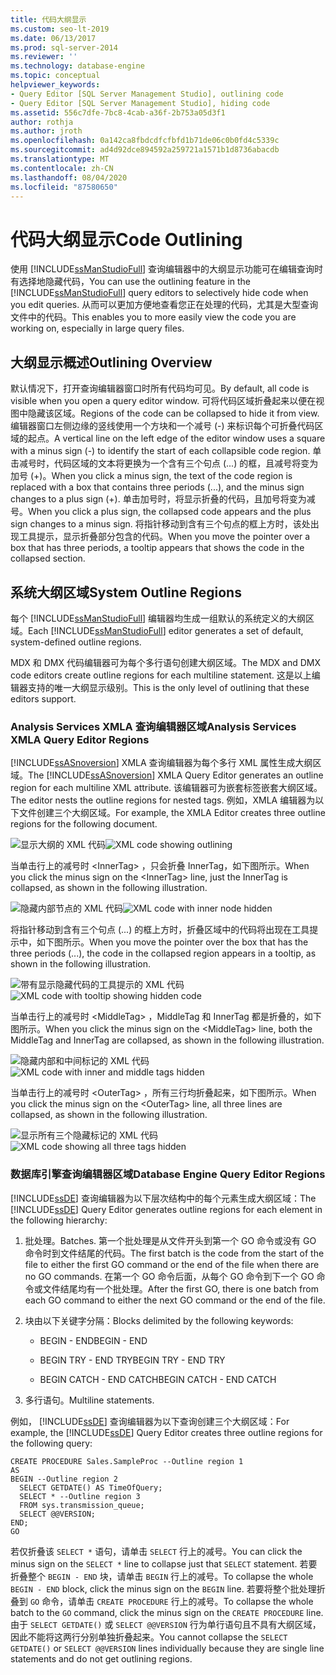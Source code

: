 ```yaml
---
title: 代码大纲显示
ms.custom: seo-lt-2019
ms.date: 06/13/2017
ms.prod: sql-server-2014
ms.reviewer: ''
ms.technology: database-engine
ms.topic: conceptual
helpviewer_keywords:
- Query Editor [SQL Server Management Studio], outlining code
- Query Editor [SQL Server Management Studio], hiding code
ms.assetid: 556c7dfe-7bc8-4cab-a36f-2b753a05d3f1
author: rothja
ms.author: jroth
ms.openlocfilehash: 0a142ca8fbdcdfcfbfd1b71de06c0b0fd4c5339c
ms.sourcegitcommit: ad4d92dce894592a259721a1571b1d8736abacdb
ms.translationtype: MT
ms.contentlocale: zh-CN
ms.lasthandoff: 08/04/2020
ms.locfileid: "87580650"
---
```

# <a name="code-outlining"></a><span data-ttu-id="c5833-102">代码大纲显示</span><span class="sxs-lookup"><span data-stu-id="c5833-102">Code Outlining</span></span>
  <span data-ttu-id="c5833-103">使用 [!INCLUDE[ssManStudioFull](../../../includes/ssmanstudiofull-md.md)] 查询编辑器中的大纲显示功能可在编辑查询时有选择地隐藏代码，</span><span class="sxs-lookup"><span data-stu-id="c5833-103">You can use the outlining feature in the [!INCLUDE[ssManStudioFull](../../../includes/ssmanstudiofull-md.md)] query editors to selectively hide code when you edit queries.</span></span> <span data-ttu-id="c5833-104">从而可以更加方便地查看您正在处理的代码，尤其是大型查询文件中的代码。</span><span class="sxs-lookup"><span data-stu-id="c5833-104">This enables you to more easily view the code you are working on, especially in large query files.</span></span>

## <a name="outlining-overview"></a><span data-ttu-id="c5833-105">大纲显示概述</span><span class="sxs-lookup"><span data-stu-id="c5833-105">Outlining Overview</span></span>
 <span data-ttu-id="c5833-106">默认情况下，打开查询编辑器窗口时所有代码均可见。</span><span class="sxs-lookup"><span data-stu-id="c5833-106">By default, all code is visible when you open a query editor window.</span></span> <span data-ttu-id="c5833-107">可将代码区域折叠起来以便在视图中隐藏该区域。</span><span class="sxs-lookup"><span data-stu-id="c5833-107">Regions of the code can be collapsed to hide it from view.</span></span> <span data-ttu-id="c5833-108">编辑器窗口左侧边缘的竖线使用一个方块和一个减号 (-) 来标识每个可折叠代码区域的起点。</span><span class="sxs-lookup"><span data-stu-id="c5833-108">A vertical line on the left edge of the editor window uses a square with a minus sign (-) to identify the start of each collapsible code region.</span></span> <span data-ttu-id="c5833-109">单击减号时，代码区域的文本将更换为一个含有三个句点 (...) 的框，且减号将变为加号 (+)。</span><span class="sxs-lookup"><span data-stu-id="c5833-109">When you click a minus sign, the text of the code region is replaced with a box that contains three periods (...), and the minus sign changes to a plus sign (+).</span></span> <span data-ttu-id="c5833-110">单击加号时，将显示折叠的代码，且加号将变为减号。</span><span class="sxs-lookup"><span data-stu-id="c5833-110">When you click a plus sign, the collapsed code appears and the plus sign changes to a minus sign.</span></span> <span data-ttu-id="c5833-111">将指针移动到含有三个句点的框上方时，该处出现工具提示，显示折叠部分包含的代码。</span><span class="sxs-lookup"><span data-stu-id="c5833-111">When you move the pointer over a box that has three periods, a tooltip appears that shows the code in the collapsed section.</span></span>

## <a name="system-outline-regions"></a><span data-ttu-id="c5833-112">系统大纲区域</span><span class="sxs-lookup"><span data-stu-id="c5833-112">System Outline Regions</span></span>
 <span data-ttu-id="c5833-113">每个 [!INCLUDE[ssManStudioFull](../../../includes/ssmanstudiofull-md.md)] 编辑器均生成一组默认的系统定义的大纲区域。</span><span class="sxs-lookup"><span data-stu-id="c5833-113">Each [!INCLUDE[ssManStudioFull](../../../includes/ssmanstudiofull-md.md)] editor generates a set of default, system-defined outline regions.</span></span>

 <span data-ttu-id="c5833-114">MDX 和 DMX 代码编辑器可为每个多行语句创建大纲区域。</span><span class="sxs-lookup"><span data-stu-id="c5833-114">The MDX and DMX code editors create outline regions for each multiline statement.</span></span> <span data-ttu-id="c5833-115">这是以上编辑器支持的唯一大纲显示级别。</span><span class="sxs-lookup"><span data-stu-id="c5833-115">This is the only level of outlining that these editors support.</span></span>

### <a name="analysis-services-xmla-query-editor-regions"></a><span data-ttu-id="c5833-116">Analysis Services XMLA 查询编辑器区域</span><span class="sxs-lookup"><span data-stu-id="c5833-116">Analysis Services XMLA Query Editor Regions</span></span>
 <span data-ttu-id="c5833-117">[!INCLUDE[ssASnoversion](../../includes/ssasnoversion-md.md)] XMLA 查询编辑器为每个多行 XML 属性生成大纲区域。</span><span class="sxs-lookup"><span data-stu-id="c5833-117">The [!INCLUDE[ssASnoversion](../../includes/ssasnoversion-md.md)] XMLA Query Editor generates an outline region for each multiline XML attribute.</span></span> <span data-ttu-id="c5833-118">该编辑器可为嵌套标签嵌套大纲区域。</span><span class="sxs-lookup"><span data-stu-id="c5833-118">The editor nests the outline regions for nested tags.</span></span> <span data-ttu-id="c5833-119">例如，XMLA 编辑器为以下文件创建三个大纲区域。</span><span class="sxs-lookup"><span data-stu-id="c5833-119">For example, the XMLA Editor creates three outline regions for the following document.</span></span>

 <span data-ttu-id="c5833-120">![显示大纲的 XML 代码](../../database-engine/media/editoutlinexmlfull.gif "显示大纲的 XML 代码")</span><span class="sxs-lookup"><span data-stu-id="c5833-120">![XML code showing outlining](../../database-engine/media/editoutlinexmlfull.gif "XML code showing outlining")</span></span>

 <span data-ttu-id="c5833-121">当单击行上的减号时 \<InnerTag> ，只会折叠 InnerTag，如下图所示。</span><span class="sxs-lookup"><span data-stu-id="c5833-121">When you click the minus sign on the \<InnerTag> line, just the InnerTag is collapsed, as shown in the following illustration.</span></span>

 <span data-ttu-id="c5833-122">![隐藏内部节点的 XML 代码](../../database-engine/media/editoutlinexmlinnercol.gif "隐藏内部节点的 XML 代码")</span><span class="sxs-lookup"><span data-stu-id="c5833-122">![XML code with inner node hidden](../../database-engine/media/editoutlinexmlinnercol.gif "XML code with inner node hidden")</span></span>

 <span data-ttu-id="c5833-123">将指针移动到含有三个句点 (...) 的框上方时，折叠区域中的代码将出现在工具提示中，如下图所示。</span><span class="sxs-lookup"><span data-stu-id="c5833-123">When you move the pointer over the box that has the three periods (...), the code in the collapsed region appears in a tooltip, as shown in the following illustration.</span></span>

 <span data-ttu-id="c5833-124">![带有显示隐藏代码的工具提示的 XML 代码](../../database-engine/media/editoutlinexmlmouse.gif "带有显示隐藏代码的工具提示的 XML 代码")</span><span class="sxs-lookup"><span data-stu-id="c5833-124">![XML code with tooltip showing hidden code](../../database-engine/media/editoutlinexmlmouse.gif "XML code with tooltip showing hidden code")</span></span>

 <span data-ttu-id="c5833-125">当单击行上的减号时 \<MiddleTag> ，MiddleTag 和 InnerTag 都是折叠的，如下图所示。</span><span class="sxs-lookup"><span data-stu-id="c5833-125">When you click the minus sign on the \<MiddleTag> line, both the MiddleTag and InnerTag are collapsed, as shown in the following illustration.</span></span>

 <span data-ttu-id="c5833-126">![隐藏内部和中间标记的 XML 代码](../../database-engine/media/editoutlinexmlmiddlecol.gif "隐藏内部和中间标记的 XML 代码")</span><span class="sxs-lookup"><span data-stu-id="c5833-126">![XML code with inner and middle tags hidden](../../database-engine/media/editoutlinexmlmiddlecol.gif "XML code with inner and middle tags hidden")</span></span>

 <span data-ttu-id="c5833-127">当单击行上的减号时 \<OuterTag> ，所有三行均折叠起来，如下图所示。</span><span class="sxs-lookup"><span data-stu-id="c5833-127">When you click the minus sign on the \<OuterTag> line, all three lines are collapsed, as shown in the following illustration.</span></span>

 <span data-ttu-id="c5833-128">![显示所有三个隐藏标记的 XML 代码](../../database-engine/media/editoutlinexmloutercol.gif "显示所有三个隐藏标记的 XML 代码")</span><span class="sxs-lookup"><span data-stu-id="c5833-128">![XML code showing all three tags hidden](../../database-engine/media/editoutlinexmloutercol.gif "XML code showing all three tags hidden")</span></span>

### <a name="database-engine-query-editor-regions"></a><span data-ttu-id="c5833-129">数据库引擎查询编辑器区域</span><span class="sxs-lookup"><span data-stu-id="c5833-129">Database Engine Query Editor Regions</span></span>
 <span data-ttu-id="c5833-130">[!INCLUDE[ssDE](../../../includes/ssde-md.md)] 查询编辑器为以下层次结构中的每个元素生成大纲区域：</span><span class="sxs-lookup"><span data-stu-id="c5833-130">The [!INCLUDE[ssDE](../../../includes/ssde-md.md)] Query Editor generates outline regions for each element in the following hierarchy:</span></span>

1.  <span data-ttu-id="c5833-131">批处理。</span><span class="sxs-lookup"><span data-stu-id="c5833-131">Batches.</span></span> <span data-ttu-id="c5833-132">第一个批处理是从文件开头到第一个 GO 命令或没有 GO 命令时到文件结尾的代码。</span><span class="sxs-lookup"><span data-stu-id="c5833-132">The first batch is the code from the start of the file to either the first GO command or the end of the file when there are no GO commands.</span></span> <span data-ttu-id="c5833-133">在第一个 GO 命令后面，从每个 GO 命令到下一个 GO 命令或文件结尾均有一个批处理。</span><span class="sxs-lookup"><span data-stu-id="c5833-133">After the first GO, there is one batch from each GO command to either the next GO command or the end of the file.</span></span>

2.  <span data-ttu-id="c5833-134">块由以下关键字分隔：</span><span class="sxs-lookup"><span data-stu-id="c5833-134">Blocks delimited by the following keywords:</span></span>

    -   <span data-ttu-id="c5833-135">BEGIN - END</span><span class="sxs-lookup"><span data-stu-id="c5833-135">BEGIN - END</span></span>

    -   <span data-ttu-id="c5833-136">BEGIN TRY - END TRY</span><span class="sxs-lookup"><span data-stu-id="c5833-136">BEGIN TRY - END TRY</span></span>

    -   <span data-ttu-id="c5833-137">BEGIN CATCH - END CATCH</span><span class="sxs-lookup"><span data-stu-id="c5833-137">BEGIN CATCH - END CATCH</span></span>

3.  <span data-ttu-id="c5833-138">多行语句。</span><span class="sxs-lookup"><span data-stu-id="c5833-138">Multiline statements.</span></span>

 <span data-ttu-id="c5833-139">例如， [!INCLUDE[ssDE](../../../includes/ssde-md.md)] 查询编辑器为以下查询创建三个大纲区域：</span><span class="sxs-lookup"><span data-stu-id="c5833-139">For example, the [!INCLUDE[ssDE](../../../includes/ssde-md.md)] Query Editor creates three outline regions for the following query:</span></span>

```
CREATE PROCEDURE Sales.SampleProc --Outline region 1
AS
BEGIN --Outline region 2 
  SELECT GETDATE() AS TimeOfQuery;
  SELECT * --Outline region 3
  FROM sys.transmission_queue;
  SELECT @@VERSION;
END;
GO
```

 <span data-ttu-id="c5833-140">若仅折叠该 `SELECT *` 语句，请单击 `SELECT` 行上的减号。</span><span class="sxs-lookup"><span data-stu-id="c5833-140">You can click the minus sign on the `SELECT *` line to collapse just that `SELECT` statement.</span></span> <span data-ttu-id="c5833-141">若要折叠整个 `BEGIN - END` 块，请单击 `BEGIN` 行上的减号。</span><span class="sxs-lookup"><span data-stu-id="c5833-141">To collapse the whole `BEGIN - END` block, click the minus sign on the `BEGIN` line.</span></span> <span data-ttu-id="c5833-142">若要将整个批处理折叠到 `GO` 命令，请单击 `CREATE PROCEDURE` 行上的减号。</span><span class="sxs-lookup"><span data-stu-id="c5833-142">To collapse the whole batch to the `GO` command, click the minus sign on the `CREATE PROCEDURE` line.</span></span> <span data-ttu-id="c5833-143">由于 `SELECT GETDATE()` 或 `SELECT @@VERSION` 行为单行语句且不具有大纲区域，因此不能将这两行分别单独折叠起来。</span><span class="sxs-lookup"><span data-stu-id="c5833-143">You cannot collapse the `SELECT GETDATE()` or `SELECT @@VERSION` lines individually because they are single line statements and do not get outlining regions.</span></span>


